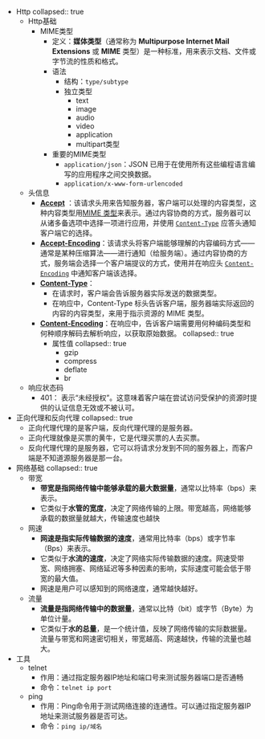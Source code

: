 - Http
  collapsed:: true
	- Http基础
		- MIME类型
			- 定义：**媒体类型**（通常称为 **Multipurpose Internet Mail Extensions** 或 **MIME** 类型）是一种标准，用来表示文档、文件或字节流的性质和格式。
			- 语法
				- 结构：`type/subtype`
				- 独立类型
					- text
					- image
					- audio
					- video
					- application
					- multipart类型
			- 重要的MIME类型
				- `application/json`：JSON 已用于在使用所有这些编程语言编写的应用程序之间交换数据。
				- `application/x-www-form-urlencoded`
	- 头信息
		- [**Accept**](https://developer.mozilla.org/zh-CN/docs/Web/HTTP/Headers/Accept) ：该请求头用来告知服务器，客户端可以处理的内容类型，这种内容类型用[MIME 类型](https://developer.mozilla.org/zh-CN/docs/Web/HTTP/Basics_of_HTTP/MIME_types)来表示。通过内容协商的方式，服务器可以从诸多备选项中选择一项进行应用，并使用 [`Content-Type`](https://developer.mozilla.org/zh-CN/docs/Web/HTTP/Headers/Content-Type) 应答头通知客户端它的选择。
		- [**Accept-Encoding**](https://developer.mozilla.org/zh-CN/docs/Web/HTTP/Headers/Accept-Encoding)：该请求头将客户端能够理解的内容编码方式——通常是某种压缩算法——进行通知（给服务端）。通过内容协商的方式，服务端会选择一个客户端提议的方式，使用并在响应头 [`Content-Encoding`](https://developer.mozilla.org/zh-CN/docs/Web/HTTP/Headers/Content-Encoding) 中通知客户端该选择。
		- [**Content-Type**](https://developer.mozilla.org/zh-CN/docs/Web/HTTP/Headers/Content-Type)：
			- 在请求时，客户端会告诉服务器实际发送的数据类型。
			- 在响应中，Content-Type 标头告诉客户端，服务器端实际返回的内容的内容类型，来用于指示资源的 MIME 类型。
		- [**Content-Encoding**](https://developer.mozilla.org/zh-CN/docs/Web/HTTP/Headers/Content-Encoding)：在响应中，告诉客户端需要用何种编码类型和何种顺序解码去解析响应，以获取原始数据。
		  collapsed:: true
			- 属性值
			  collapsed:: true
				- gzip
				- compress
				- deflate
				- br
	- 响应状态码
		- 401： 表示“未经授权”。这意味着客户端在尝试访问受保护的资源时提供的认证信息无效或不被认可。
- 正向代理和反向代理
  collapsed:: true
	- 正向代理代理的是客户端，反向代理代理的是服务器。
	- 正向代理就像是买票的黄牛，它是代理买票的人去买票。
	- 反向代理代理的是服务器，它可以将请求分发到不同的服务器上，而客户端是不知道源服务器是那一台。
- 网络基础
  collapsed:: true
	- 带宽
		- **带宽是指网络传输中能够承载的最大数据量**，通常以比特率（bps）来表示。
		- 它类似于**水管的宽度**，决定了网络传输的上限。带宽越高，网络能够承载的数据量就越大，传输速度也越快
	- 网速
		- **网速是指实际传输数据的速度**，通常用比特率（bps）或字节率（Bps）来表示。
		- 它类似于**水流的速度**，决定了网络实际传输数据的速度。网速受带宽、网络拥塞、网络延迟等多种因素的影响，实际速度可能会低于带宽的最大值。
		- 网速是用户可以感知到的网络速度，通常越快越好。
	- 流量
		- **流量是指网络传输中的数据量**，通常以比特（bit）或字节（Byte）为单位计量。
		- 它类似于**水的总量**，是一个统计值，反映了网络传输的实际数据量。流量与带宽和网速密切相关，带宽越高、网速越快，传输的流量也越大。
- 工具
	- telnet
		- 作用：通过指定服务器IP地址和端口号来测试服务器端口是否通畅
		- 命令：`telnet ip port`
	- ping
		- 作用：Ping命令用于测试网络连接的连通性。可以通过指定服务器IP地址来测试服务器是否可达。
		- 命令：`ping ip/域名`
